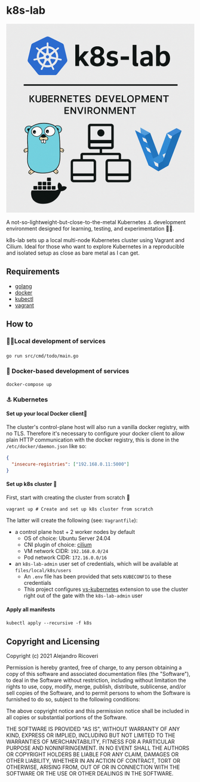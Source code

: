 # k8s-lab

![k8s-lab demo](files/local/images/README.png)

A not-so-lightweight-but-close-to-the-metal Kubernetes ⚓ development environment designed for learning, testing, and experimentation 👨‍💻.

k8s-lab sets up a local multi-node Kubernetes cluster using Vagrant and Cilium. Ideal for those who want to explore Kubernetes in a reproducible and isolated setup as close as bare metal as I can get.

## Requirements

- [golang](https://golang.org)
- [docker](https://docker.com)
- [kubectl](https://kubernetes.io)
- [vagrant](https://vagrantup.com)

## How to

### 👨‍💻Local development of services

####

`go run src/cmd/todo/main.go`

### 🚢 Docker-based development of services

`docker-compose up`

### ⚓ Kubernetes

#### Set up your local Docker client🚢

The cluster's control-plane host will also run a vanilla docker registry, with no TLS. Therefore it's necessary to configure your docker client to allow plain HTTP communication with the docker registry, this is done in the `/etc/docker/daemon.json` like so:

```json
{
  "insecure-registries": ["192.168.0.11:5000"]
}
```

#### Set up k8s cluster 🧰

First, start with creating the cluster from scratch 🔨

```
vagrant up # Create and set up k8s cluster from scratch
```

The latter will create the following (see: `Vagrantfile`):

- a control plane host + 2 worker nodes by default
  - OS of choice: Ubuntu Server 24.04
  - CNI plugin of choice: [cilium](https://docs.cilium.io)
  - VM network CIDR: `192.168.0.0/24`
  - Pod network CIDR: `172.16.0.0/16`
- an `k8s-lab-admin` user set of credentials, which will be available at `files/local/k8s/users`
  - An `.env` file has been provided that sets `KUBECONFIG` to these credentials
  - This project configures [vs-kubernetes](https://marketplace.visualstudio.com/items?itemName=ms-kubernetes-tools.vscode-kubernetes-tools) extension to use the cluster right out of the gate with the `k8s-lab-admin` user

#### Apply all manifests

`kubectl apply --recursive -f k8s`

## Copyright and Licensing

Copyright (c) 2021 Alejandro Ricoveri

Permission is hereby granted, free of charge, to any person obtaining a copy
of this software and associated documentation files (the "Software"), to deal
in the Software without restriction, including without limitation the rights
to use, copy, modify, merge, publish, distribute, sublicense, and/or sell
copies of the Software, and to permit persons to whom the Software is
furnished to do so, subject to the following conditions:

The above copyright notice and this permission notice shall be included in
all copies or substantial portions of the Software.

THE SOFTWARE IS PROVIDED "AS IS", WITHOUT WARRANTY OF ANY KIND, EXPRESS OR
IMPLIED, INCLUDING BUT NOT LIMITED TO THE WARRANTIES OF MERCHANTABILITY,
FITNESS FOR A PARTICULAR PURPOSE AND NONINFRINGEMENT. IN NO EVENT SHALL THE
AUTHORS OR COPYRIGHT HOLDERS BE LIABLE FOR ANY CLAIM, DAMAGES OR OTHER
LIABILITY, WHETHER IN AN ACTION OF CONTRACT, TORT OR OTHERWISE, ARISING FROM,
OUT OF OR IN CONNECTION WITH THE SOFTWARE OR THE USE OR OTHER DEALINGS IN
THE SOFTWARE.
